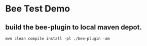 # Bee Test Demo

## build the bee-plugin to local maven depot.

`mvn clean compile install -pl ./bee-plugin -am`